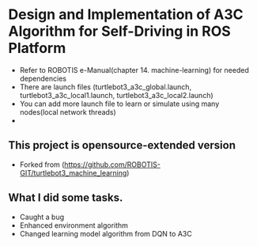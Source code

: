 # Design and Implementation of A3C Algorithm for Self-Driving in ROS Platform


<ul>
  <li> Refer to ROBOTIS e-Manual(chapter 14. machine-learning) for needed dependencies </li>
  <li> There are launch files (turtlebot3_a3c_global.launch, turtlebot3_a3c_local1.launch, turtlebot3_a3c_local2.launch) </li>
  <li> You can add more launch file to learn or simulate using many nodes(local network threads) </li>
  <li> </li>
</ul>



## This project is opensource-extended version
- Forked from (https://github.com/ROBOTIS-GIT/turtlebot3_machine_learning)

## What I did some tasks.
- Caught a bug
- Enhanced environment algorithm 
- Changed learning model algorithm from DQN to A3C
